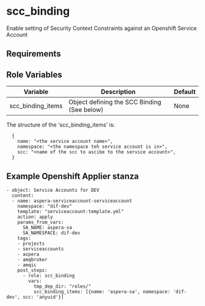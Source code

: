 scc_binding
===========

Enable setting of Security Context Constraints against an Openshift
Service Account

Requirements
------------


Role Variables
--------------

| Variable          | Description                                 | Default |
| --------          | -----------                                 | ------- |
| scc_binding_items | Object defining the SCC Binding (See below) | None    |


The structure of the 'scc_binding_items' is:
```
  {
    name: "<the service account name>",
    namespace: "<the namespace teh service account is in>",
    scc: "<name of the scc to ascibe to the service account>",
  }
```

Example Openshift Applier stanza
----------------

```
- object: Service Accounts for DEV
  content:
  - name: aspera-serviceaccount-serviceaccount
    namespace: "dif-dev"
    template: "serviceaccount-template.yml"
    action: apply
    params_from_vars:
      SA_NAME: aspera-sa
      SA_NAMESPACE: dif-dev
    tags:
    - projects
    - serviceaccounts
    - aspera
    - amqbroker
    - amqic
    post_steps:
      - role: scc_binding
        vars:
          tmp_dep_dir: "roles/"
          scc_binding_items: [{name: 'aspera-sa', namespace: 'dif-dev', scc: 'anyuid'}]

```